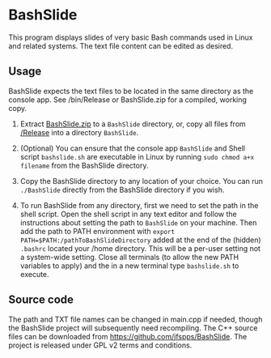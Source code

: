 # BashSlide

This program displays slides of very basic Bash commands used in Linux and related systems. The text file content can be edited as desired.

## Usage

BashSlide expects the text files to be located in the same directory as the console app. See /bin/Release or BashSlide.zip for a compiled, working copy.

1. Extract [BashSlide.zip](BashSlide.zip) to a `BashSlide` directory, or, copy all files from [/Release](/bin/Release) into a directory `BashSlide`.

2. (Optional) You can ensure that the console app `BashSlide` and Shell script `bashslide.sh` are executable in Linux by running `sudo chmod a+x filename` from the BashSlide directory.

3. Copy the BashSlide directory to any location of your choice. You can run `./BashSlide` directly from the BashSlide directory if you wish.

4. To run BashSlide from any directory, first we need to set the path in the shell script. Open the shell script in any text editor and follow the instructions about setting the path to `BashSlide` on your machine. Then add the path to PATH environment with `export PATH=$PATH:/pathToBashSlideDirectory` added at the end of the (hidden) `.bashrc` located your /home directory. This will be a per-user setting not a system-wide setting. Close all terminals (to allow the new PATH variables to apply) and the in a new terminal type `bashslide.sh` to execute.

## Source code

The path and TXT file names can be changed in main.cpp if needed, though the BashSlide project will subsequently need recompiling. The C++ source files can be downloaded from https://github.com/jfspps/BashSlide. The project is released under GPL v2 terms and conditions.
